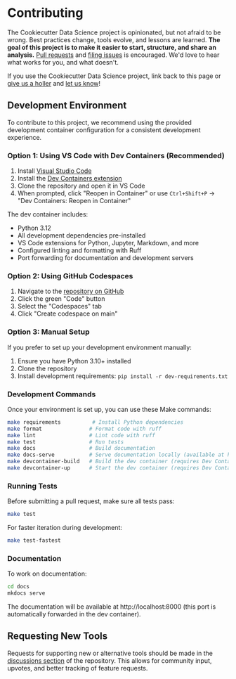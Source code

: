 # Contributing

The Cookiecutter Data Science project is opinionated, but not afraid to be wrong. Best practices change, tools evolve, and lessons are learned. **The goal of this project is to make it easier to start, structure, and share an analysis.** [Pull requests](https://github.com/drivendataorg/cookiecutter-data-science/pulls) and [filing issues](https://github.com/drivendataorg/cookiecutter-data-science/issues) is encouraged. We'd love to hear what works for you, and what doesn't.

If you use the Cookiecutter Data Science project, link back to this page or [give us a holler](https://twitter.com/drivendataorg) and [let us know](mailto:info@drivendata.org)!

## Development Environment

To contribute to this project, we recommend using the provided development container configuration for a consistent development experience.

### Option 1: Using VS Code with Dev Containers (Recommended)

1. Install [Visual Studio Code](https://code.visualstudio.com/)
2. Install the [Dev Containers extension](https://marketplace.visualstudio.com/items?itemName=ms-vscode-remote.remote-containers)
3. Clone the repository and open it in VS Code
4. When prompted, click "Reopen in Container" or use `Ctrl+Shift+P` → "Dev Containers: Reopen in Container"

The dev container includes:
- Python 3.12
- All development dependencies pre-installed
- VS Code extensions for Python, Jupyter, Markdown, and more
- Configured linting and formatting with Ruff
- Port forwarding for documentation and development servers

### Option 2: Using GitHub Codespaces

1. Navigate to the [repository on GitHub](https://github.com/andrewDoing/cookiecutter-data-science)
2. Click the green "Code" button
3. Select the "Codespaces" tab
4. Click "Create codespace on main"

### Option 3: Manual Setup

If you prefer to set up your development environment manually:

1. Ensure you have Python 3.10+ installed
2. Clone the repository
3. Install development requirements: `pip install -r dev-requirements.txt`

### Development Commands

Once your environment is set up, you can use these Make commands:

```bash
make requirements          # Install Python dependencies
make format               # Format code with ruff
make lint                 # Lint code with ruff
make test                 # Run tests
make docs                 # Build documentation
make docs-serve           # Serve documentation locally (available at http://localhost:8000)
make devcontainer-build   # Build the dev container (requires Dev Containers CLI)
make devcontainer-up      # Start the dev container (requires Dev Containers CLI)
```

### Running Tests

Before submitting a pull request, make sure all tests pass:

```bash
make test
```

For faster iteration during development:

```bash
make test-fastest
```

### Documentation

To work on documentation:

```bash
cd docs
mkdocs serve
```

The documentation will be available at http://localhost:8000 (this port is automatically forwarded in the dev container).

## Requesting New Tools

Requests for supporting new or alternative tools should be made in the [discussions section](https://github.com/drivendataorg/cookiecutter-data-science/discussions) of the repository. This allows for community input, upvotes, and better tracking of feature requests.

